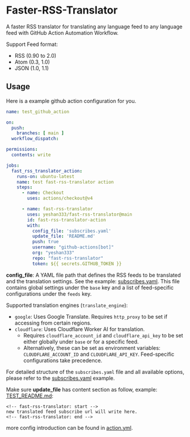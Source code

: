 # Faster-RSS-Translator

A faster RSS translator for translating any language feed to any language feed with GitHub Action Automation Workflow.

Support Feed format:

- RSS (0.90 to 2.0)
- Atom (0.3, 1.0)
- JSON (1.0, 1.1)

## Usage

Here is a example github action configuration for you.

```yaml
name: test_github_action

on:
  push:
    branches: [ main ]
  workflow_dispatch:

permissions:
  contents: write

jobs:
  fast_rss_translator_action:
    runs-on: ubuntu-latest
    name: test fast-rss-translator action
    steps:
      - name: Checkout
        uses: actions/checkout@v4

      - name: fast-rss-translator
        uses: yeshan333/fast-rss-translator@main
        id: fast-rss-translator-action
        with:
          config_file: 'subscribes.yaml'
          update_file: 'README.md'
          push: true
          username: "github-actions[bot]"
          org: "yeshan333"
          repo: "fast-rss-translator"
          token: ${{ secrets.GITHUB_TOKEN }}
```

**config_file**: A YAML file path that defines the RSS feeds to be translated and the translation settings. See the example: [subscribes.yaml](./subscribes.yaml).
This file contains global settings under the `base` key and a list of feed-specific configurations under the `feeds` key.

Supported translation engines (`translate_engine`):

- `google`: Uses Google Translate. Requires `http_proxy` to be set if accessing from certain regions.
- `cloudflare`: Uses Cloudflare Worker AI for translation.
  - Requires `cloudflare_account_id` and `cloudflare_api_key` to be set either globally under `base` or for a specific feed.
  - Alternatively, these can be set as environment variables: `CLOUDFLARE_ACCOUNT_ID` and `CLOUDFLARE_API_KEY`. Feed-specific configurations take precedence.

For detailed structure of the `subscribes.yaml` file and all available options, please refer to the [subscribes.yaml](./subscribes.yaml) example.

Make sure **update_file** has content section as follow, example: [TEST_README.md](./TEST_README.md):

```text
<!-- fast-rss-translator: start -->
new translated feed subscribe url will write here.
<!-- fast-rss-translator: end -->
```

more config introduction can be found in [action.yml](./action.yml).
